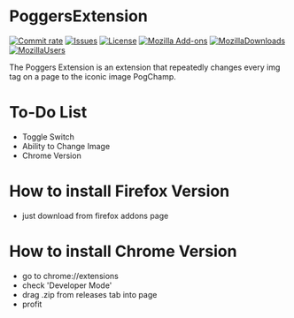 # PoggersExtension
[![Commit rate](https://img.shields.io/github/commit-activity/m/dogemanwastaken/PoggersExtension?label=Commits)](https://github.com/dogemanwastaken/PoggersExtension/commits/main)
[![Issues](https://img.shields.io/github/issues/dogemanwastaken/PoggersExtension/issues)](https://github.com/dogemanwastaken/PoggersExtension/issues)
[![License](https://img.shields.io/badge/license-Mozilla-brightgreen)](https://github.com/dogemanwastaken/PoggersExtension/blob/main/LICENSE)
[![Mozilla Add-ons](https://img.shields.io/amo/rating/poggers?label=Firefox)](https://addons.mozilla.org/firefox/addon/poggers/)
[![MozillaDownloads](https://img.shields.io/amo/dw/poggers)](https://addons.mozilla.org/firefox/addon/poggers/)
[![MozillaUsers](https://img.shields.io/amo/users/poggers)](https://addons.mozilla.org/firefox/addon/poggers/)

The Poggers Extension is an extension that repeatedly changes every img tag on a page to the iconic image PogChamp.
# To-Do List
- Toggle Switch
- Ability to Change Image
- Chrome Version
# How to install Firefox Version
- just download from firefox addons page
# How to install Chrome Version
- go to chrome://extensions
- check 'Developer Mode'
- drag .zip from releases tab into page
- profit
